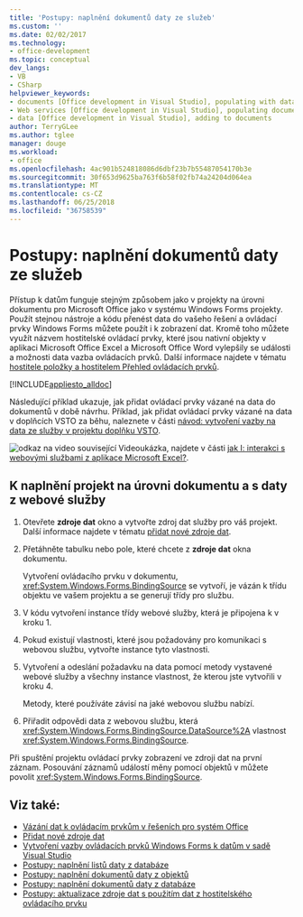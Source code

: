 ```yaml
---
title: 'Postupy: naplnění dokumentů daty ze služeb'
ms.custom: ''
ms.date: 02/02/2017
ms.technology:
- office-development
ms.topic: conceptual
dev_langs:
- VB
- CSharp
helpviewer_keywords:
- documents [Office development in Visual Studio], populating with data
- Web services [Office development in Visual Studio], populating documents
- data [Office development in Visual Studio], adding to documents
author: TerryGLee
ms.author: tglee
manager: douge
ms.workload:
- office
ms.openlocfilehash: 4ac901b524818086d6dbf23b7b55487054170b3e
ms.sourcegitcommit: 30f653d9625ba763f6b58f02fb74a24204d064ea
ms.translationtype: MT
ms.contentlocale: cs-CZ
ms.lasthandoff: 06/25/2018
ms.locfileid: "36758539"
---
```

# <a name="how-to-populate-documents-with-data-from-services"></a>Postupy: naplnění dokumentů daty ze služeb

Přístup k datům funguje stejným způsobem jako v projekty na úrovni dokumentu pro Microsoft Office jako v systému Windows Forms projekty. Použít stejnou nástroje a kódu přenést data do vašeho řešení a ovládací prvky Windows Forms můžete použít i k zobrazení dat. Kromě toho můžete využít názvem hostitelské ovládací prvky, které jsou nativní objekty v aplikaci Microsoft Office Excel a Microsoft Office Word vylepšily se události a možnosti data vazba ovládacích prvků. Další informace najdete v tématu [hostitele položky a hostitelem Přehled ovládacích prvků](../vsto/host-items-and-host-controls-overview.md).

[!INCLUDE[appliesto_alldoc](../vsto/includes/appliesto-alldoc-md.md)]

Následující příklad ukazuje, jak přidat ovládací prvky vázané na data do dokumentů v době návrhu. Příklad, jak přidat ovládací prvky vázané na data v doplňcích VSTO za běhu, naleznete v části [návod: vytvoření vazby na data ze služby v projektu doplňku VSTO](../vsto/walkthrough-binding-to-data-from-a-service-in-a-vsto-add-in-project.md).

![odkaz na video](../vsto/media/playvideo.gif "odkaz na video") související Videoukázka, najdete v části [jak I: interakci s webovými službami z aplikace Microsoft Excel?](http://go.microsoft.com/fwlink/?LinkID=130284).

## <a name="to-populate-a-document-level-project-with-data-from-a-web-service"></a>K naplnění projekt na úrovni dokumentu a s daty z webové služby

1.  Otevřete **zdroje dat** okno a vytvořte zdroj dat služby pro váš projekt. Další informace najdete v tématu [přidat nové zdroje dat](../data-tools/add-new-data-sources.md).

2.  Přetáhněte tabulku nebo pole, které chcete z **zdroje dat** okna dokumentu.

     Vytvoření ovládacího prvku v dokumentu, <xref:System.Windows.Forms.BindingSource> se vytvoří, je vázán k třídu objektu ve vašem projektu a se generují třídy pro službu.

3.  V kódu vytvoření instance třídy webové služby, která je připojena k v kroku 1.

4.  Pokud existují vlastnosti, které jsou požadovány pro komunikaci s webovou službu, vytvořte instance tyto vlastnosti.

5.  Vytvoření a odeslání požadavku na data pomocí metody vystavené webové služby a všechny instance vlastnost, že kterou jste vytvořili v kroku 4.

     Metody, které používáte závisí na jaké webovou službu nabízí.

6.  Přiřadit odpovědi data z webovou službu, která <xref:System.Windows.Forms.BindingSource.DataSource%2A> vlastnost <xref:System.Windows.Forms.BindingSource>.

Při spuštění projektu ovládací prvky zobrazení ve zdroji dat na první záznam. Posouvání záznamů událostí měny pomocí objektů v můžete povolit <xref:System.Windows.Forms.BindingSource>.

## <a name="see-also"></a>Viz také:

- [Vázání dat k ovládacím prvkům v řešeních pro systém Office](../vsto/binding-data-to-controls-in-office-solutions.md)
- [Přidat nové zdroje dat](../data-tools/add-new-data-sources.md)
- [Vytvoření vazby ovládacích prvků Windows Forms k datům v sadě Visual Studio](../data-tools/bind-windows-forms-controls-to-data-in-visual-studio.md)
- [Postupy: naplnění listů daty z databáze](../vsto/how-to-populate-worksheets-with-data-from-a-database.md)
- [Postupy: naplnění dokumentů daty z objektů](../vsto/how-to-populate-documents-with-data-from-objects.md)
- [Postupy: naplnění dokumentů daty z databáze](../vsto/how-to-populate-documents-with-data-from-a-database.md)
- [Postupy: aktualizace zdroje dat s použitím dat z hostitelského ovládacího prvku](../vsto/how-to-update-a-data-source-with-data-from-a-host-control.md)